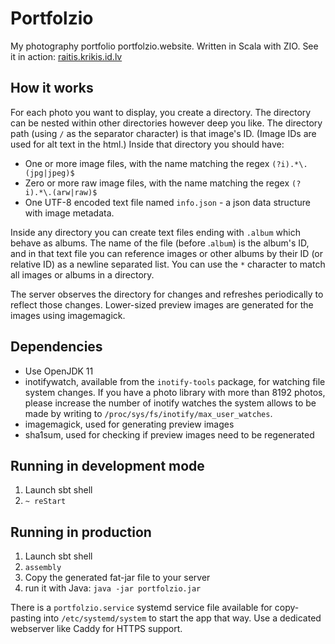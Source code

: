 # Portfolzio

My photography portfolio portfolzio.website. Written in Scala with ZIO. See it in action:
[raitis.krikis.id.lv](https://raitis.krikis.id.lv)

## How it works

For each photo you want to display, you create a directory. The directory can be nested within other directories
however deep you like. The directory path (using `/` as the separator character) is that image's ID.
(Image IDs are used for alt text in the html.)
Inside that directory you should have:

- One or more image files, with the name matching the regex `(?i).*\.(jpg|jpeg)$`
- Zero or more raw image files, with the name matching the regex `(?i).*\.(arw|raw)$`
- One UTF-8 encoded text file named `info.json` - a json data structure with image metadata.

Inside any directory you can create text files ending with `.album` which behave as albums. The name of the file
(before .`album`) is the album's ID, and in that text file you can reference images or other albums by their ID
(or relative ID) as a newline separated list. You can use the `*` character to match all images or albums in a
directory.

The server observes the directory for changes and refreshes periodically to reflect those changes.
Lower-sized preview images are generated for the images using imagemagick.

## Dependencies

- Use OpenJDK 11
- inotifywatch, available from the `inotify-tools` package, for watching file system changes.
  If you have a photo library with more than 8192 photos, please increase the number of inotify watches
  the system allows to be made by writing to `/proc/sys/fs/inotify/max_user_watches`.
- imagemagick, used for generating preview images
- sha1sum, used for checking if preview images need to be regenerated

## Running in development mode

1. Launch sbt shell
2. `~ reStart`

## Running in production

1. Launch sbt shell
2. `assembly`
3. Copy the generated fat-jar file to your server
4. run it with Java: `java -jar portfolzio.jar`

There is a `portfolzio.service` systemd service file available for copy-pasting into `/etc/systemd/system` to start
the app that way. Use a dedicated webserver like Caddy for HTTPS support.